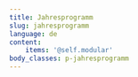 ```yaml
---
title: Jahresprogramm
slug: jahresprogramm
language: de
content:
    items: '@self.modular'
body_classes: p-jahresprogramm
---
```


